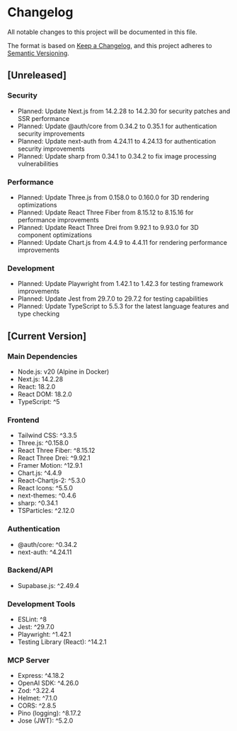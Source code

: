 # Changelog

All notable changes to this project will be documented in this file.

The format is based on [Keep a Changelog](https://keepachangelog.com/en/1.0.0/),
and this project adheres to [Semantic Versioning](https://semver.org/spec/v2.0.0.html).

## [Unreleased]

### Security
- Planned: Update Next.js from 14.2.28 to 14.2.30 for security patches and SSR performance
- Planned: Update @auth/core from 0.34.2 to 0.35.1 for authentication security improvements
- Planned: Update next-auth from 4.24.11 to 4.24.13 for authentication security improvements
- Planned: Update sharp from 0.34.1 to 0.34.2 to fix image processing vulnerabilities

### Performance
- Planned: Update Three.js from 0.158.0 to 0.160.0 for 3D rendering optimizations
- Planned: Update React Three Fiber from 8.15.12 to 8.15.16 for performance improvements
- Planned: Update React Three Drei from 9.92.1 to 9.93.0 for 3D component optimizations
- Planned: Update Chart.js from 4.4.9 to 4.4.11 for rendering performance improvements

### Development
- Planned: Update Playwright from 1.42.1 to 1.42.3 for testing framework improvements
- Planned: Update Jest from 29.7.0 to 29.7.2 for testing capabilities
- Planned: Update TypeScript to 5.5.3 for the latest language features and type checking

## [Current Version]

### Main Dependencies
- Node.js: v20 (Alpine in Docker)
- Next.js: 14.2.28
- React: 18.2.0
- React DOM: 18.2.0
- TypeScript: ^5

### Frontend
- Tailwind CSS: ^3.3.5
- Three.js: ^0.158.0
- React Three Fiber: ^8.15.12
- React Three Drei: ^9.92.1
- Framer Motion: ^12.9.1
- Chart.js: ^4.4.9
- React-Chartjs-2: ^5.3.0
- React Icons: ^5.5.0
- next-themes: ^0.4.6
- sharp: ^0.34.1
- TSParticles: ^2.12.0

### Authentication
- @auth/core: ^0.34.2
- next-auth: ^4.24.11

### Backend/API
- Supabase.js: ^2.49.4

### Development Tools
- ESLint: ^8
- Jest: ^29.7.0
- Playwright: ^1.42.1
- Testing Library (React): ^14.2.1

### MCP Server
- Express: ^4.18.2
- OpenAI SDK: ^4.26.0
- Zod: ^3.22.4
- Helmet: ^7.1.0
- CORS: ^2.8.5
- Pino (logging): ^8.17.2
- Jose (JWT): ^5.2.0 